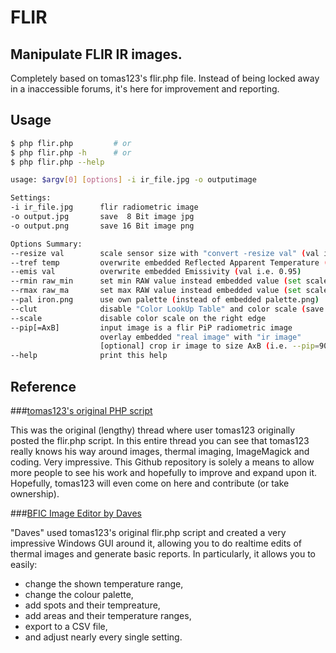 # FLIR

## Manipulate FLIR IR images.

Completely based on tomas123's flir.php file. Instead of being locked away in a inaccessible forums, it's here for improvement and reporting.

## Usage

```bash
$ php flir.php         # or
$ php flir.php -h      # or
$ php flir.php --help

usage: $argv[0] [options] -i ir_file.jpg -o outputimage

Settings:
-i ir_file.jpg      flir radiometric image
-o output.jpg       save  8 Bit image jpg
-o output.png       save 16 Bit image png

Options Summary:
--resize val        scale sensor size with "convert -resize val" (val i.e. 600x or 100%, default is 200%)
--tref temp         overwrite embedded Reflected Apparent Temperature (degree Celsius) 
--emis val          overwrite embedded Emissivity (val i.e. 0.95)
--rmin raw_min      set min RAW value instead embedded value (set scale min temp)
--rmax raw_ma       set max RAW value instead embedded value (set scale max temp)
--pal iron.png      use own palette (instead of embedded palette.png)
--clut              disable "Color LookUp Table" and color scale (save a grayscale image)
--scale             disable color scale on the right edge
--pip[=AxB]         input image is a flir PiP radiometric image
                    overlay embedded "real image" with "ir image"
                    [optional] crop ir image to size AxB (i.e. --pip=90x90 )
--help              print this help
```  

## Reference 

###[tomas123's original PHP script](http://u88.n24.queensu.ca/exiftool/forum/index.php/topic,4898.0.html)

This was the original (lengthy) thread where user tomas123 originally posted the flir.php script. In this entire thread you can see 
that tomas123 really knows his way around images, thermal imaging, ImageMagick and coding. Very impressive. This Github repository is solely 
a means to allow more people to see his work and hopefully to improve and expand upon it. Hopefully, tomas123 will even come on here and 
contribute (or take ownership).

###[BFIC Image Editor by Daves](http://pc.daves.cz/BFIC_-_thermal_images)

"Daves" used tomas123's original flir.php script and created a very impressive Windows GUI around it, allowing you to do realtime edits of thermal 
images and generate basic reports. In particularly, it allows you to easily:

* change the shown temperature range, 
* change the colour palette,
* add spots and their tempreature, 
* add areas and their temperature ranges,
* export to a CSV file,
* and adjust nearly every single setting.


